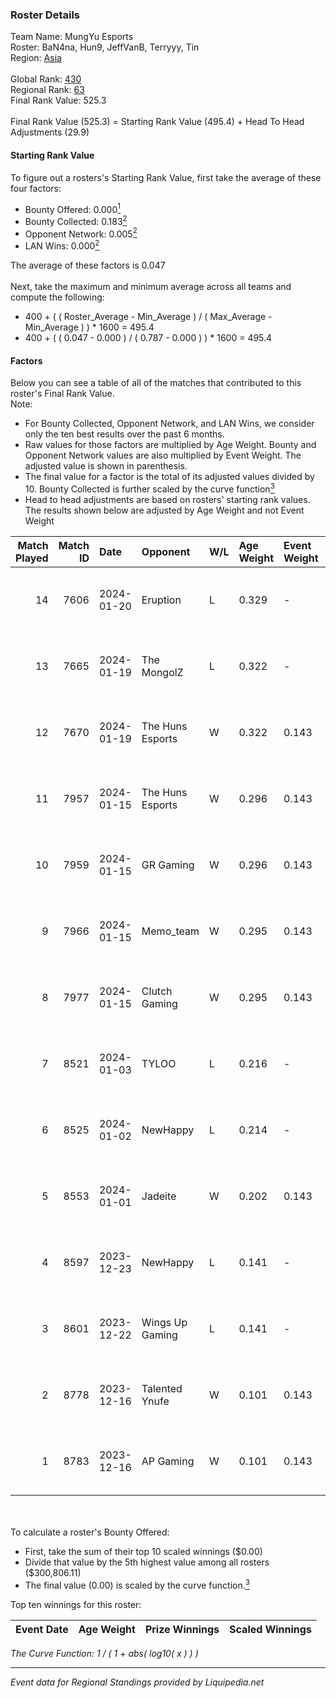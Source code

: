 ### Roster Details<br />
Team Name: MungYu Esports<br />
Roster: BaN4na, Hun9, JeffVanB, Terryyy, Tin<br />
Region: [Asia]( ../standings_asia.md)<br />
<br />
Global Rank: [430](../standings_global.md)<br />
Regional Rank: [63]( ../standings_asia.md)<br />
Final Rank Value:  525.3<br />
<br />
Final Rank Value (525.3) = Starting Rank Value (495.4) + Head To Head Adjustments (29.9)<br />

#### Starting Rank Value<br />
To figure out a rosters's Starting Rank Value, first take the average of these four factors:<br />
- Bounty Offered: 0.000[<sup>1</sup>](#table2)
- Bounty Collected: 0.183[<sup>2</sup>](#table1)
- Opponent Network: 0.005[<sup>2</sup>](#table1)
- LAN Wins: 0.000[<sup>2</sup>](#table1)

The average of these factors is 0.047<br />
<br />
Next, take the maximum and minimum average across all teams and compute the following:<br />
- 400 + ( ( Roster_Average - Min_Average ) / ( Max_Average - Min_Average ) ) * 1600 = 495.4
- 400 + ( ( 0.047 - 0.000 ) / ( 0.787 - 0.000 ) ) * 1600 = 495.4


#### Factors<br />
Below you can see a table of all of the matches that contributed to this roster's Final Rank Value.<br />
Note:<br />

- For Bounty Collected, Opponent Network, and LAN Wins, we consider only the ten best results over the past 6 months.
- Raw values for those factors are multiplied by Age Weight. Bounty and Opponent Network values are also multiplied by Event Weight. The adjusted value is shown in parenthesis.
- The final value for a factor is the total of its adjusted values divided by 10. Bounty Collected is further scaled by the curve function[<sup>3</sup>](#curveFunction)
- Head to head adjustments are based on rosters' starting rank values. The results shown below are adjusted by Age Weight and not Event Weight
<span id="table1"></span><br />


| Match Played | Match ID | Date       | Opponent         | W/L | Age Weight | Event Weight | Bounty Collected | Opponent Network | LAN Wins  | H2H Adj. | Roster                               |
| -: | -: | :- | :- | :- | :- | :- | :- | :- | :- | -: | :- |
|           14 |     7606 | 2024-01-20 | Eruption         | L   | 0.329      | -            | -                | -                | -         |    -4.20 | BaN4na, Hun9, JeffVanB, Terryyy, Tin |
|           13 |     7665 | 2024-01-19 | The MongolZ      | L   | 0.322      | -            | -                | -                | -         |    -0.03 | BaN4na, Hun9, JeffVanB, Terryyy, Tin |
|           12 |     7670 | 2024-01-19 | The Huns Esports | W   | 0.322      | 0.143        | 0.000 (0.000)    | 0.292 (0.013)    | 0 (0.000) |     8.95 | BaN4na, Hun9, JeffVanB, Terryyy, Tin |
|           11 |     7957 | 2024-01-15 | The Huns Esports | W   | 0.296      | 0.143        | 0.000 (0.000)    | 0.292 (0.012)    | 0 (0.000) |     8.33 | BaN4na, Hun9, JeffVanB, Terryyy, Tin |
|           10 |     7959 | 2024-01-15 | GR Gaming        | W   | 0.296      | 0.143        | 0.007 (0.000)    | 0.428 (0.018)    | 0 (0.000) |     7.71 | BaN4na, Hun9, JeffVanB, Terryyy, Tin |
|            9 |     7966 | 2024-01-15 | Memo_team        | W   | 0.295      | 0.143        | 0.001 (0.000)    | 0.064 (0.003)    | 0 (0.000) |     6.19 | BaN4na, Hun9, JeffVanB, Terryyy, Tin |
|            8 |     7977 | 2024-01-15 | Clutch Gaming    | W   | 0.295      | 0.143        | 0.000 (0.000)    | 0.000 (0.000)    | 0 (0.000) |     3.42 | BaN4na, Hun9, JeffVanB, Terryyy, Tin |
|            7 |     8521 | 2024-01-03 | TYLOO            | L   | 0.216      | -            | -                | -                | -         |    -1.08 | BaN4na, Hun9, JeffVanB, Terryyy, Tin |
|            6 |     8525 | 2024-01-02 | NewHappy         | L   | 0.214      | -            | -                | -                | -         |    -1.72 | BaN4na, Hun9, JeffVanB, Terryyy, Tin |
|            5 |     8553 | 2024-01-01 | Jadeite          | W   | 0.202      | 0.143        | 0.000 (0.000)    | 0.000 (0.000)    | 0 (0.000) |     2.34 | BaN4na, Hun9, JeffVanB, Terryyy, Tin |
|            4 |     8597 | 2023-12-23 | NewHappy         | L   | 0.141      | -            | -                | -                | -         |    -1.22 | BaN4na, Hun9, JeffVanB, Terryyy, Tin |
|            3 |     8601 | 2023-12-22 | Wings Up Gaming  | L   | 0.141      | -            | -                | -                | -         |    -1.20 | BaN4na, Hun9, JeffVanB, Terryyy, Tin |
|            2 |     8778 | 2023-12-16 | Talented Ynufe   | W   | 0.101      | 0.143        | 0.000 (0.000)    | 0.003 (0.000)    | 0 (0.000) |     1.18 | h1mz, Hun9, sunshinez, Terryyy, Tin  |
|            1 |     8783 | 2023-12-16 | AP Gaming        | W   | 0.101      | 0.143        | 0.000 (0.000)    | 0.000 (0.000)    | 0 (0.000) |     1.17 | h1mz, Hun9, sunshinez, Terryyy, Tin  |

<br />
<span id="table2"></span><br />
To calculate a roster's Bounty Offered:<br />

- First, take the sum of their top 10 scaled winnings ($0.00)
- Divide that value by the 5th highest value among all rosters ($300,806.11)
- The final value (0.00) is scaled by the curve function.[<sup>3</sup>](#curveFunction)

Top ten winnings for this roster:<br />

| Event Date | Age Weight | Prize Winnings | Scaled Winnings |
| :- | -: | :- | :- |


<span id="curveFunction"></span>_The Curve Function: 1 / ( 1 + abs( log10( x ) ) )_<br />

---
_Event data for Regional Standings provided by Liquipedia.net_<br />
